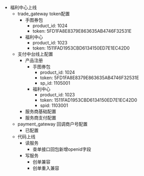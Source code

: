 
- 福利中心上线
	- trade_gateway token配置
		- 手图券包
			- product_id: 1024
			- token: 5FD1FA8E8379E863635AB4746F32531E
		- 福利中心
			- product_id: 1023
			- token: 1511FAD1953CBD6134150ED7E1EC42D0
	- 支付中台线上配置
		- 产品注册
			- 手图券包
				- product_id: 1024
				- token: 5FD1FA8E8379E863635AB4746F32531E
				- sp_id: 1105001
			- 福利中心
				- product_id: 1023
				- token: 1511FAD1953CBD6134150ED7E1EC42D0
				- spid: 1103001
		- 服务商基础配置
		- 服务商支付配置
	- payment_gateway 回调商户号配置
		- 已配置
	- 代码上线
		- 读服务
			- 查单接口回包新增openid字段
		- 写服务
			- 创单兼容
			- 创单重入兼容